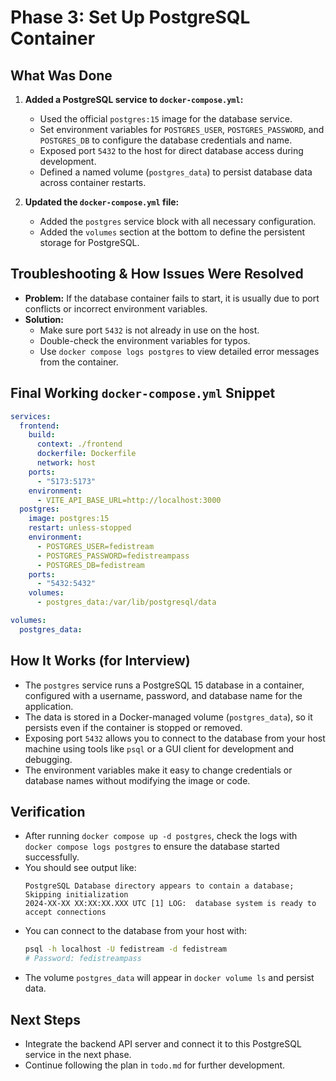 # Phase 3: Set Up PostgreSQL Container

## What Was Done

1. **Added a PostgreSQL service to `docker-compose.yml`:**
   - Used the official `postgres:15` image for the database service.
   - Set environment variables for `POSTGRES_USER`, `POSTGRES_PASSWORD`, and `POSTGRES_DB` to configure the database credentials and name.
   - Exposed port `5432` to the host for direct database access during development.
   - Defined a named volume (`postgres_data`) to persist database data across container restarts.

2. **Updated the `docker-compose.yml` file:**
   - Added the `postgres` service block with all necessary configuration.
   - Added the `volumes` section at the bottom to define the persistent storage for PostgreSQL.

## Troubleshooting & How Issues Were Resolved

- **Problem:** If the database container fails to start, it is usually due to port conflicts or incorrect environment variables.
- **Solution:**
  - Make sure port `5432` is not already in use on the host.
  - Double-check the environment variables for typos.
  - Use `docker compose logs postgres` to view detailed error messages from the container.

## Final Working `docker-compose.yml` Snippet
```yaml
services:
  frontend:
    build:
      context: ./frontend
      dockerfile: Dockerfile
      network: host
    ports:
      - "5173:5173"
    environment:
      - VITE_API_BASE_URL=http://localhost:3000
  postgres:
    image: postgres:15
    restart: unless-stopped
    environment:
      - POSTGRES_USER=fedistream
      - POSTGRES_PASSWORD=fedistreampass
      - POSTGRES_DB=fedistream
    ports:
      - "5432:5432"
    volumes:
      - postgres_data:/var/lib/postgresql/data

volumes:
  postgres_data:
```

## How It Works (for Interview)
- The `postgres` service runs a PostgreSQL 15 database in a container, configured with a username, password, and database name for the application.
- The data is stored in a Docker-managed volume (`postgres_data`), so it persists even if the container is stopped or removed.
- Exposing port `5432` allows you to connect to the database from your host machine using tools like `psql` or a GUI client for development and debugging.
- The environment variables make it easy to change credentials or database names without modifying the image or code.

## Verification
- After running `docker compose up -d postgres`, check the logs with `docker compose logs postgres` to ensure the database started successfully.
- You should see output like:
  ```
  PostgreSQL Database directory appears to contain a database; Skipping initialization
  2024-XX-XX XX:XX:XX.XXX UTC [1] LOG:  database system is ready to accept connections
  ```
- You can connect to the database from your host with:
  ```sh
  psql -h localhost -U fedistream -d fedistream
  # Password: fedistreampass
  ```
- The volume `postgres_data` will appear in `docker volume ls` and persist data.

## Next Steps
- Integrate the backend API server and connect it to this PostgreSQL service in the next phase.
- Continue following the plan in `todo.md` for further development. 